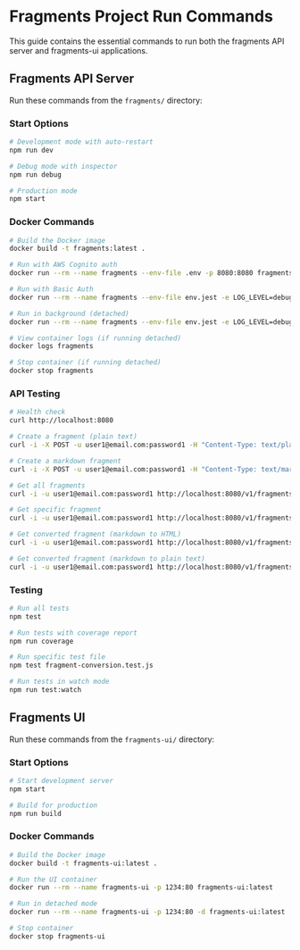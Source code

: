 # Fragments Project Run Commands

This guide contains the essential commands to run both the fragments API server and fragments-ui applications.

## Fragments API Server

Run these commands from the `fragments/` directory:

### Start Options

```bash
# Development mode with auto-restart
npm run dev

# Debug mode with inspector
npm run debug

# Production mode
npm start
```

### Docker Commands

```bash
# Build the Docker image
docker build -t fragments:latest .

# Run with AWS Cognito auth
docker run --rm --name fragments --env-file .env -p 8080:8080 fragments:latest

# Run with Basic Auth
docker run --rm --name fragments --env-file env.jest -e LOG_LEVEL=debug -p 8080:8080 fragments:latest

# Run in background (detached)
docker run --rm --name fragments --env-file env.jest -e LOG_LEVEL=debug -p 8080:8080 -d fragments:latest

# View container logs (if running detached)
docker logs fragments

# Stop container (if running detached)
docker stop fragments
```

### API Testing

```bash
# Health check
curl http://localhost:8080

# Create a fragment (plain text)
curl -i -X POST -u user1@email.com:password1 -H "Content-Type: text/plain" -d "This is a fragment" http://localhost:8080/v1/fragments

# Create a markdown fragment
curl -i -X POST -u user1@email.com:password1 -H "Content-Type: text/markdown" -d "# Heading\n\nThis is **bold** text" http://localhost:8080/v1/fragments

# Get all fragments
curl -i -u user1@email.com:password1 http://localhost:8080/v1/fragments

# Get specific fragment
curl -i -u user1@email.com:password1 http://localhost:8080/v1/fragments/{id}

# Get converted fragment (markdown to HTML)
curl -i -u user1@email.com:password1 http://localhost:8080/v1/fragments/{id}.html

# Get converted fragment (markdown to plain text)
curl -i -u user1@email.com:password1 http://localhost:8080/v1/fragments/{id}.txt
```

### Testing

```bash
# Run all tests
npm test

# Run tests with coverage report
npm run coverage

# Run specific test file
npm test fragment-conversion.test.js

# Run tests in watch mode
npm run test:watch
```

## Fragments UI

Run these commands from the `fragments-ui/` directory:

### Start Options

```bash
# Start development server
npm start

# Build for production
npm run build
```

### Docker Commands

```bash
# Build the Docker image
docker build -t fragments-ui:latest .

# Run the UI container
docker run --rm --name fragments-ui -p 1234:80 fragments-ui:latest

# Run in detached mode
docker run --rm --name fragments-ui -p 1234:80 -d fragments-ui:latest

# Stop container
docker stop fragments-ui
```
